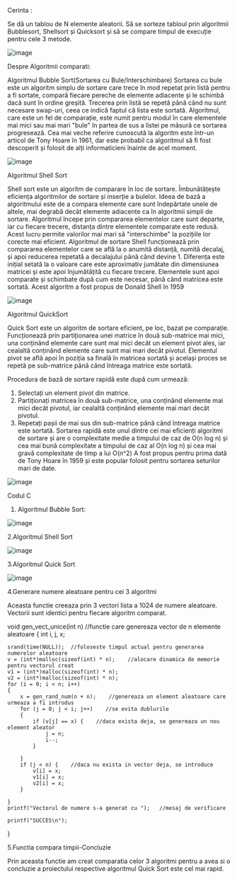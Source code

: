 Cerinta :

Se dă un tablou de N elemente aleatorii. Să se sorteze tabloul prin algoritmii Bubblesort, Shellsort și Quicksort și să se compare timpul de execuție pentru cele 3 metode.

![image](https://user-images.githubusercontent.com/115789255/212040977-56faa66c-55ec-4e55-89d3-3dee90829de4.png)


Despre Algoritmii comparati:

Algoritmul Bubble Sort(Sortarea cu Bule/Interschimbare)
Sortarea cu bule este un algoritm simplu de sortare care trece în mod repetat prin listă pentru a fi sortate, compară fiecare pereche de elemente adiacente și le schimbă dacă sunt în ordine greșită. Trecerea prin listă se repetă până când nu sunt necesare swap-uri, ceea ce indică faptul că lista este sortată. Algoritmul, care este un fel de comparație, este numit pentru modul în care elementele mai mici sau mai mari "bule" în partea de sus a listei pe măsură ce sortarea progresează.
Cea mai veche referire cunoscută la algoritm este într-un articol de Tony Hoare în 1961, dar este probabil ca algoritmul să fi fost descoperit și folosit de alți informaticieni înainte de acel moment.

![image](https://user-images.githubusercontent.com/115789255/212036894-d264be2f-dd29-489b-aca7-8152f260ca36.png)


Algoritmul Shell Sort 

Shell sort este un algoritm de comparare în loc de sortare. Îmbunătățește eficiența algoritmilor de sortare și inserție a bulelor. Ideea de bază a algoritmului este de a compara elemente care sunt îndepărtate unele de altele, mai degrabă decât elemente adiacente ca în algoritmii simpli de sortare. Algoritmul începe prin compararea elementelor care sunt departe, iar cu fiecare trecere, distanța dintre elementele comparate este redusă.
Acest lucru permite valorilor mai mari să "interschimbe" la pozițiile lor corecte mai eficient.
Algoritmul de sortare Shell funcționează prin compararea elementelor care se află la o anumită distanță, numită decalaj, și apoi reducerea repetată a decalajului până când devine 1. Diferența este inițial setată la o valoare care este aproximativ jumătate din dimensiunea matricei și este apoi înjumătățită cu fiecare trecere. Elementele sunt apoi comparate și schimbate după cum este necesar, până când matricea este sortată.
Acest algoritm a fost propus de Donald Shell în 1959

![image](https://user-images.githubusercontent.com/115789255/212040152-691be36f-ed35-4a28-bcbf-8608a6c2bd28.png)


Algoritmul QuickSort

Quick Sort este un algoritm de sortare eficient, pe loc, bazat pe comparație. Funcționează prin partiționarea unei matrice în două sub-matrice mai mici, una conținând elemente care sunt mai mici decât un element pivot ales, iar cealaltă conținând elemente care sunt mai mari decât pivotul. Elementul pivot se află apoi în poziția sa finală în matricea sortată și același proces se repetă pe sub-matrice până când întreaga matrice este sortată.

Procedura de bază de sortare rapidă este după cum urmează:

1.	Selectați un element pivot din matrice.
2.	Partiționați matricea în două sub-matrice, una conținând elemente mai mici decât pivotul, iar cealaltă conținând elemente mai mari decât pivotul.
3.	Repetați pașii de mai sus din sub-matrice până când întreaga matrice este sortată.
Sortarea rapidă este unul dintre cei mai eficienți algoritmi de sortare și are o complexitate medie a timpului de caz de O(n log n) și cea mai bună complexitate a timpului de caz al O(n log n) și cea mai gravă complexitate de timp a lui O(n^2)
A fost propus pentru prima dată de Tony Hoare în 1959 și este popular folosit pentru sortarea seturilor mari de date.


![image](https://user-images.githubusercontent.com/115789255/212039704-cebc6d04-a03c-4098-ae45-eaee51999597.png)


Codul C

1.	Algoritmul Bubble Sort:


![image](https://user-images.githubusercontent.com/115789255/212035819-8cd6c210-2e82-4485-bd1c-25f1d13c72b3.png)


2.Algoritmul Shell Sort

![image](https://user-images.githubusercontent.com/115789255/212036076-82399f6c-573a-41b9-8f01-394a7010ffd3.png)


3.Algoritmul Quick Sort


![image](https://user-images.githubusercontent.com/115789255/212036453-5892d7a9-98ac-420d-ad46-6e1ee6de4c92.png)


4.Generare numere aleatoare pentru cei 3 algoritmi

Aceasta functie creeaza prin 3 vectori lista a 1024 de numere aleatoare.
Vectorii sunt identici pentru fiecare algoritm comparat.


void gen_vect_unice(int n) //functie care genereaza vector de n elemente aleatoare
{
    int i, j, x;

    srand(time(NULL));  //foloseste timpul actual pentru generarea numerelor aleatoare
    v = (int*)malloc(sizeof(int) * n);    //alocare dinamica de memorie pentru vectorul creat
    v1 = (int*)malloc(sizeof(int) * n);
    v2 = (int*)malloc(sizeof(int) * n);
    for (i = 0; i < n; i++)
    {
        x = gen_rand_num(n + n);    //genereaza un element aleatoare care urmeaza a fi introdus
        for (j = 0; j < i; j++)    //se evita dublurile
        {
            if (v[j] == x) {    //daca exista deja, se genereaza un nou element aleator
                j = n;
                i--;
            }

        }
        if (j < n) {    //daca nu exista in vector deja, se introduce
            v[i] = x;
            v1[i] = x;
            v2[i] = x;
        }

    }
    printf("Vectorul de numere s-a generat cu ");   //mesaj de verificare

    printf("SUCCES\n");

}


5.Functia compara timpii-Concluzie 

Prin aceasta functie am creat comparatia celor 3 algoritmi pentru a avea si o concluzie a proiectului respective algoritmul Quick Sort este cel mai rapid.



